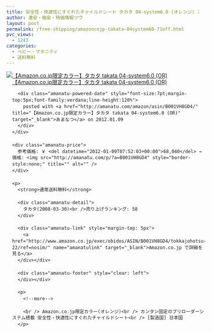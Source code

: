 ```yaml
---
title: 安全性・快適性にすぐれたチャイルドシート タカタ 04-system6.0 (オレンジ) 71%OFF特価！送料無料！
author: 激安・格安・特価情報ツウ
layout: post
permalink: /free-shipping/amazoncojp-takata-04system60-71off.html
pvc_views:
  - 1243
categories:
  - ベビー・マタニティ
  - 送料無料
---
```

<div class="amanatu-box" style="margin-bottom:0px;">
  <div class="amanatu-image" style="float:left;">
    <a href="http://www.amazon.co.jp/exec/obidos/ASIN/B001VH8GD4/tokkajohotsu-22/ref=nosim/" name="amanatulink" target="_blank"><img src="http://i0.wp.com/ecx.images-amazon.com/images/I/51OTymMmVPL._SL160_.jpg?w=546" alt="【Amazon.co.jp限定カラー】タカタ takata 04-system6.0 (OR)" style="border: none;" data-recalc-dims="1" /></a>
  </div>
  
  <div class="amanatu-info" style="float:left;margin-left:15px;line-height:120%">
    <div class="amanatu-name" style="margin-bottom:10px;line-height:120%">
      <a href="http://www.amazon.co.jp/exec/obidos/ASIN/B001VH8GD4/tokkajohotsu-22/ref=nosim/" name="amanatulink" target="_blank">【Amazon.co.jp限定カラー】タカタ takata 04-system6.0 (OR)</a> 
      
      <div class="amanatu-powered-date" style="font-size:7pt;margin-top:5px;font-family:verdana;line-height:120%">
        posted with <a href="http://amanatu.com/amazon/asin/B001VH8GD4/" title="【Amazon.co.jp限定カラー】タカタ takata 04-system6.0 (OR)" target="_blank">あまなつ</a> on 2012.01.09
      </div>
    </div>
    
    <div class="amanatu-price">
      参考価格: ￥ <del datetime="2012-01-09T07:52:03+00:00">68,040</del> → 価格: <img src="http://amanatu.com/p/?a=B001VH8GD4" style="border-style:none;" title="" alt="" />
    </div>
    
    <p>
      <strong>通常送料無料</strong> 
      
      <div class="amanatu-detail">
        タカタ(2008-03-30)<br />売り上げランキング: 58
      </div>
      
      <div class="amanatu-link" style="margin-top: 5px">
        <a href="http://www.amazon.co.jp/exec/obidos/ASIN/B001VH8GD4/tokkajohotsu-22/ref=nosim/" name="amanatulink" target="_blank">Amazon.co.jp で詳細を見る</a>
      </div></div> 
      
      <div class="amanatu-footer" style="clear: left">
      </div></div> 
      
      <p>
        <!--more-->
        
        <br /> Amazon.co.jp限定カラー(オレンジ)<br /> カンタン固定のプリローダーシステム搭載 安全性・快適性にすぐれたチャイルドシート<br /> [製造国] 日本国
      </p>